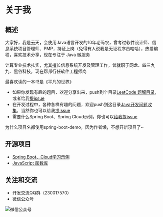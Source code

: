 # 关于我

## 概述

大家好，我是云天，会使用Java语言开发的10年老码农，曾考过软件设计师、信息系统项目管理师、PMP，持证上岗（免得有人说我是无证程序员哈哈），热爱编程，喜欢技术分享，现在专注于 Java 微服务

计算专业技术扎实，尤其擅长信息系统开发及管理工作，曾就职于网龙、四三九九、黑谷科技，现在帮邦行任软件工程师岗

最喜欢读的一本书是《平凡的世界》

- 如果你发现有趣的题目，欢迎分享出来，push到个目录[LeetCode 题解目录](https://github.com/smltq/spring-boot-demo/tree/master/leetcode)，或者给我[提issue](https://github.com/smltq/spring-boot-demo/issues)
- 在开发过程中，各种各样有趣的问题，欢迎push到这目录[Java开发问题收集](https://github.com/smltq/spring-boot-demo/tree/master/java-gather)，当然你也可以给我[提issue](https://github.com/smltq/spring-boot-demo/issues)
- 需要什么Spring Boot、Spring Cloud示例，你也可以[给我提issue](https://github.com/smltq/spring-boot-demo/issues)

为什么项目名都使用spring-boot-demo，因为作者懒，不想开新项目了~

## 开源项目

- [Spring Boot、Cloud学习示例](https://github.com/smltq/spring-boot-demo)
- [JavaScript 函数库](https://github.com/smltq/jPublic)

## 关注和交流

- 开发交流QQ群（230017570）
- 微信公众号

![微信公众号](http://49.235.170.100:8090/upload/2019/10/qrcode-92534a5bf579459eaea982a6bcc83e9c.jpg)
